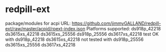 # redpill-ext

package/modules for acpi 
URL: https://github.com/jimmyGALLAND/redpill-ext/raw/master/acpid/rpext-index.json
Platforms supported: ds918p_42218 ds3615xs_42218 ds3615xs_25556 ds918p_25556 ds3617xs_42218
test OK with ds918p_42218 ds3615xs_42218
not tested with ds918p_25556 ds3615xs_25556 ds3617xs_42218
